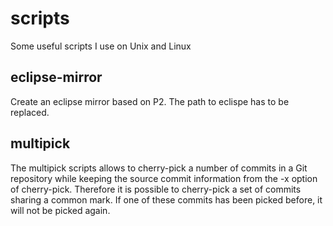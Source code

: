 scripts
=======

Some useful scripts I use on Unix and Linux

eclipse-mirror
--------------
Create an eclipse mirror based on P2.
The path to eclispe has to be replaced.


multipick
---------
The multipick scripts allows to cherry-pick a number of commits in a Git repository
while keeping the source commit information from the -x option of cherry-pick.
Therefore it is possible to cherry-pick a set of commits sharing a common mark.
If one of these commits has been picked before, it will not be picked again.
